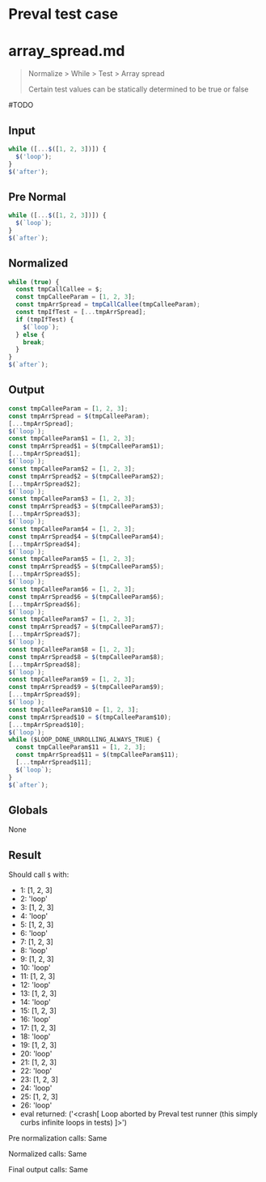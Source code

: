 # Preval test case

# array_spread.md

> Normalize > While > Test > Array spread
>
> Certain test values can be statically determined to be true or false

#TODO

## Input

`````js filename=intro
while ([...$([1, 2, 3])]) {
  $('loop');
}
$('after');
`````

## Pre Normal

`````js filename=intro
while ([...$([1, 2, 3])]) {
  $(`loop`);
}
$(`after`);
`````

## Normalized

`````js filename=intro
while (true) {
  const tmpCallCallee = $;
  const tmpCalleeParam = [1, 2, 3];
  const tmpArrSpread = tmpCallCallee(tmpCalleeParam);
  const tmpIfTest = [...tmpArrSpread];
  if (tmpIfTest) {
    $(`loop`);
  } else {
    break;
  }
}
$(`after`);
`````

## Output

`````js filename=intro
const tmpCalleeParam = [1, 2, 3];
const tmpArrSpread = $(tmpCalleeParam);
[...tmpArrSpread];
$(`loop`);
const tmpCalleeParam$1 = [1, 2, 3];
const tmpArrSpread$1 = $(tmpCalleeParam$1);
[...tmpArrSpread$1];
$(`loop`);
const tmpCalleeParam$2 = [1, 2, 3];
const tmpArrSpread$2 = $(tmpCalleeParam$2);
[...tmpArrSpread$2];
$(`loop`);
const tmpCalleeParam$3 = [1, 2, 3];
const tmpArrSpread$3 = $(tmpCalleeParam$3);
[...tmpArrSpread$3];
$(`loop`);
const tmpCalleeParam$4 = [1, 2, 3];
const tmpArrSpread$4 = $(tmpCalleeParam$4);
[...tmpArrSpread$4];
$(`loop`);
const tmpCalleeParam$5 = [1, 2, 3];
const tmpArrSpread$5 = $(tmpCalleeParam$5);
[...tmpArrSpread$5];
$(`loop`);
const tmpCalleeParam$6 = [1, 2, 3];
const tmpArrSpread$6 = $(tmpCalleeParam$6);
[...tmpArrSpread$6];
$(`loop`);
const tmpCalleeParam$7 = [1, 2, 3];
const tmpArrSpread$7 = $(tmpCalleeParam$7);
[...tmpArrSpread$7];
$(`loop`);
const tmpCalleeParam$8 = [1, 2, 3];
const tmpArrSpread$8 = $(tmpCalleeParam$8);
[...tmpArrSpread$8];
$(`loop`);
const tmpCalleeParam$9 = [1, 2, 3];
const tmpArrSpread$9 = $(tmpCalleeParam$9);
[...tmpArrSpread$9];
$(`loop`);
const tmpCalleeParam$10 = [1, 2, 3];
const tmpArrSpread$10 = $(tmpCalleeParam$10);
[...tmpArrSpread$10];
$(`loop`);
while ($LOOP_DONE_UNROLLING_ALWAYS_TRUE) {
  const tmpCalleeParam$11 = [1, 2, 3];
  const tmpArrSpread$11 = $(tmpCalleeParam$11);
  [...tmpArrSpread$11];
  $(`loop`);
}
$(`after`);
`````

## Globals

None

## Result

Should call `$` with:
 - 1: [1, 2, 3]
 - 2: 'loop'
 - 3: [1, 2, 3]
 - 4: 'loop'
 - 5: [1, 2, 3]
 - 6: 'loop'
 - 7: [1, 2, 3]
 - 8: 'loop'
 - 9: [1, 2, 3]
 - 10: 'loop'
 - 11: [1, 2, 3]
 - 12: 'loop'
 - 13: [1, 2, 3]
 - 14: 'loop'
 - 15: [1, 2, 3]
 - 16: 'loop'
 - 17: [1, 2, 3]
 - 18: 'loop'
 - 19: [1, 2, 3]
 - 20: 'loop'
 - 21: [1, 2, 3]
 - 22: 'loop'
 - 23: [1, 2, 3]
 - 24: 'loop'
 - 25: [1, 2, 3]
 - 26: 'loop'
 - eval returned: ('<crash[ Loop aborted by Preval test runner (this simply curbs infinite loops in tests) ]>')

Pre normalization calls: Same

Normalized calls: Same

Final output calls: Same
